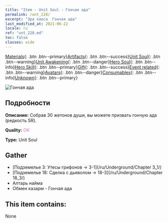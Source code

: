 ```yaml
---
title: "Item - Unit Soul - Гончая ада"
permalink: /unt_228/
excerpt: "Эра хаоса  Гончая ада"
last_modified_at: 2021-06-22
locale: ru
ref: "unt_228.md"
toc: false
classes: wide
---
```

 [Materials](/ItemsRU/){: .btn .btn--primary}[Artifacts](/ItemsRU/Artifacts/){: .btn .btn--success}[Unit Soul](/ItemsRU/UnitSoul/){: .btn .btn--warning}[Unit Awakening](/ItemsRU/UnitAwakening/){: .btn .btn--danger}[Hero Soul](/ItemsRU/HeroSoul/){: .btn .btn--info}[Hero Skill](/ItemsRU/HeroSkill/){: .btn .btn--primary}[Gift](/ItemsRU/Gift/){: .btn .btn--success}[Event related](/ItemsRU/Events/){: .btn .btn--warning}[Avatars](/ItemsRU/Avatars/){: .btn .btn--danger}[Consumables](/ItemsRU/Consumables/){: .btn .btn--info}[Unknown](/ItemsRU/Unknown/){: .btn .btn--primary}

 ![Гончая ада](/images/u/ti_santouquan.jpg)

## Подробности
 **Описание:** Собрав 30 жетонов души, вы можете призвать гончую ада (редкость SR).

 **Quality:** <span style="color: #DA70D6">OK</span>

 **Type:** Unit Soul

## Gather

*    [Подземелье 3: Утесы грифонов -> 3-1](/ru/Underground/Chapter 3_1/) 
*    [Подземелье 18: Сделка с дьяволом -> 18-3](/ru/Underground/Chapter 18_3/) 
*    Алтарь найма 
*    Обмен казарм - Гончая ада 

## This item contains:

  None

